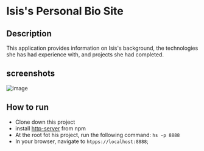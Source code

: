 # Isis's Personal Bio Site

## Description
This application provides information on Isis's background, the technologies she has had experience with, and projects she had completed. 

## screenshots
![image](https://user-images.githubusercontent.com/22875681/66445553-c65cfa00-ea0c-11e9-9248-f45d73600762.png)

## How to run
* Clone down this project
* install [http-server](https://www.npmjs.com/package/http-server) from npm
* At the root fot his project, run the following command: `hs -p 8888`
* In your browser, navigate to `htpps://localhost:8888`; 
